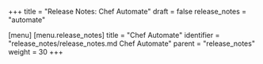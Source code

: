 +++
title = "Release Notes: Chef Automate"
draft = false
release_notes = "automate"

[menu]
  [menu.release_notes]
    title = "Chef Automate"
    identifier = "release_notes/release_notes.md Chef Automate"
    parent = "release_notes"
    weight = 30
+++
